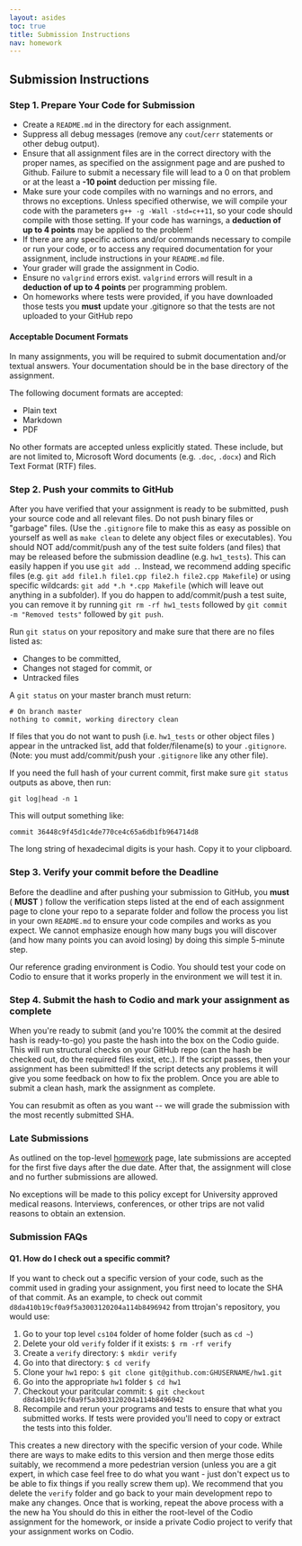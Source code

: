 ```yaml
---
layout: asides
toc: true
title: Submission Instructions
nav: homework
---
```


## Submission Instructions

### Step 1. Prepare Your Code for Submission

  + Create a `README.md` in the directory for each assignment.
  + Suppress all debug messages (remove any `cout`/`cerr` statements or other debug output).
  + Ensure that all assignment files are in the correct directory with the proper names, as specified on the assignment page and are pushed to Github.  Failure to submit a necessary file will lead to a 0 on that problem or at the least a **-10 point** deduction per missing file. 
  + Make sure your code compiles with no warnings and no errors, and throws no exceptions. Unless specified otherwise, we will compile your code with the parameters `g++ -g -Wall -std=c++11`, so your code should compile with those setting.  If your code has warnings, a **deduction of up to 4 points** may be applied to the problem!  
  + If there are any specific actions and/or commands necessary to compile or run your code, or to access any required documentation for your assignment, include instructions in your `README.md` file.
  + Your grader will grade the assignment in Codio.
  + Ensure no `valgrind` errors exist.  `valgrind` errors will result in a **deduction of up to 4 points** per programming problem.
  + On homeworks where tests were provided, if you have downloaded those tests you **must** update your .gitignore so that the tests are not uploaded to your GitHub repo

  
#### Acceptable Document Formats
In many assignments, you will be required to submit documentation and/or textual answers. Your documentation should be in the base directory of the assignment.

The following document formats are accepted:

  + Plain text
  + Markdown
  + PDF
  
No other formats are accepted unless explicitly stated. These include, but are not limited to, Microsoft Word documents (e.g. `.doc`, `.docx`) and Rich Text Format (RTF) files.

### Step 2. Push your commits to GitHub
After you have verified that your assignment is ready to be submitted, push your source code and all relevant files. Do not push binary files or "garbage" files. (Use the `.gitignore` file to make this as easy as possible on yourself as well as `make clean` to delete any object files or executables). You should NOT add/commit/push any of the test suite folders (and files) that may be released before the submission deadline (e.g. `hw1_tests`).  This can easily happen if you use `git add .`. Instead, we recommend adding specific files (e.g. `git add file1.h file1.cpp file2.h file2.cpp Makefile`) or using specific wildcards: `git add *.h *.cpp Makefile` (which will leave out anything in a subfolder).  If you do happen to add/commit/push a test suite, you can remove it by running `git rm -rf hw1_tests` followed by `git commit -m "Removed tests"` followed by `git push`.  

Run `git status` on your repository and make sure that there are no files listed as:

  + Changes to be committed,
  + Changes not staged for commit, or
  + Untracked files

A `git status` on your master branch must return:
    
```
# On branch master
nothing to commit, working directory clean
```

If files that you do not want to push (i.e. `hw1_tests` or other object files ) appear in the untracked list, add that folder/filename(s) to your `.gitignore`.  (Note: you must add/commit/push your `.gitignore` like any other file).

If you need the full hash of your current commit, first make sure `git status` outputs as above, then run:

```shell
git log|head -n 1
```

This will output something like:
```shell
commit 36448c9f45d1c4de770ce4c65a6db1fb964714d8
``` 

The long string of hexadecimal digits is your hash. Copy it to your clipboard.

### Step 3. Verify your commit **before** the Deadline

Before the deadline and after pushing your submission to GitHub, you **must** ( **MUST** ) follow the verification steps listed at the end of each assignment page to clone your repo to a separate folder and follow the process you list in your own `README.md` to ensure your code compiles and works as you expect. We cannot emphasize enough how many bugs you will discover (and how many points you can avoid losing) by doing this simple 5-minute step.

Our reference grading environment is Codio. You should test your code on Codio to ensure that it works properly in the environment we will test it in.

### Step 4. Submit the hash to Codio and mark your assignment as complete

When you're ready to submit (and you're 100% the commit at the desired hash is ready-to-go) you paste the hash into the box on the Codio guide. This will run structural checks on your GitHub repo (can the hash be checked out, do the required files exist, etc.). If the script passes, then your assignment has been submitted! If the script detects any problems it will give you some feedback on how to fix the problem. Once you are able to submit a clean hash, mark the assignment as complete.

You can resubmit as often as you want -- we will grade the submission with the most recently submitted SHA.

### Late Submissions

As outlined on the top-level [homework](../) page, late submissions are accepted for the first five days after the due date. After that, the assignment will close and no further submissions are allowed.

No exceptions will be made to this policy except for University approved medical reasons. Interviews, conferences, or other trips are not valid reasons to obtain an extension.


### Submission FAQs
#### Q1. How do I check out a specific commit?
If you want to check out a specific version of your code, such as the commit used in grading your assignment, you first need to locate the SHA of that commit. As an example, to check out commit `d8da410b19cf0a9f5a3003120204a114b8496942` from ttrojan's repository, you would use:

1. Go to your top level `cs104` folder of home folder (such as `cd ~`)
1. Delete your old `verify` folder if it exists: `$ rm -rf verify`
1. Create a `verify` directory: `$ mkdir verify`
1. Go into that directory: `$ cd verify`
1. Clone your `hw1` repo: `$ git clone git@github.com:GHUSERNAME/hw1.git`
1. Go into the appropriate `hw1` folder `$ cd hw1`
1. Checkout your paritcular commit:  `$ git checkout d8da410b19cf0a9f5a3003120204a114b8496942`
1. Recompile and rerun your programs and tests to ensure that what you submitted works. If tests were provided you'll need to copy or extract the tests into this folder.
 
This creates a new directory with the specific version of your code. While there are ways to make edits to this version and then merge those edits suitably, we recommend a more pedestrian version (unless you are a git expert, in which case feel free to do what you want - just don't expect us to be able to fix things if you really screw them up). We recommend that you delete the `verify` folder and go back to your main development repo to make any changes. Once that is working, repeat the above process with a the new ha 
You should do this in either the root-level of the Codio assignment for the homework, or inside a private Codio project to verify that your assignment works on Codio.
